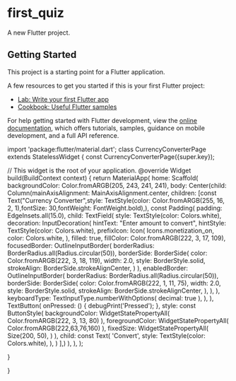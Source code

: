 # first_quiz

A new Flutter project.

## Getting Started

This project is a starting point for a Flutter application.

A few resources to get you started if this is your first Flutter project:

- [Lab: Write your first Flutter app](https://docs.flutter.dev/get-started/codelab)
- [Cookbook: Useful Flutter samples](https://docs.flutter.dev/cookbook)

For help getting started with Flutter development, view the
[online documentation](https://docs.flutter.dev/), which offers tutorials,
samples, guidance on mobile development, and a full API reference.














import 'package:flutter/material.dart';
class CurrencyConverterPage extends StatelessWidget {
  const CurrencyConverterPage({super.key});

  // This widget is the root of your application.
  @override
  Widget build(BuildContext context) {
    return  MaterialApp(
      home: Scaffold(
        backgroundColor: Color.fromARGB(205, 243, 241, 241),
        body: Center(child: Column(mainAxisAlignment: MainAxisAlignment.center,
        children: [const Text("Currency Converter",style: TextStyle(color: Color.fromARGB(255, 16, 2, 1),fontSize: 30,fontWeight: FontWeight.bold),),
        const Padding(
          padding: EdgeInsets.all(15.0),
          child: TextField(
            style: TextStyle(color: Colors.white),
            decoration: InputDecoration(
              hintText: "Enter amount to convert",
              hintStyle: TextStyle(color: Colors.white),
              prefixIcon: Icon(
                Icons.monetization_on,
                color: Colors.white,
              ),
              filled: true,
              fillColor: Color.fromARGB(222, 3, 17, 109),
              focusedBorder: OutlineInputBorder(
              borderRadius: BorderRadius.all(Radius.circular(50)),
              borderSide: BorderSide(
              color: Color.fromARGB(222, 3, 18, 119),
              width: 2.0,
              style: BorderStyle.solid,
              strokeAlign: BorderSide.strokeAlignCenter,
                )
              ),
              enabledBorder:  OutlineInputBorder(
              borderRadius: BorderRadius.all(Radius.circular(50)),
              borderSide: BorderSide(
              color: Color.fromARGB(222, 1, 11, 75),
              width: 2.0,
              style: BorderStyle.solid,
              strokeAlign: BorderSide.strokeAlignCenter,
                ),
              ),
          ),
          keyboardType: TextInputType.numberWithOptions(
            decimal: true
          ),
          ),
        ),
        TextButton(
          onPressed: () {
          debugPrint('Pressed');
        },
        style: const ButtonStyle(
          backgroundColor: WidgetStatePropertyAll(
            Color.fromARGB(222, 3, 13, 80)
          ),
          foregroundColor: WidgetStatePropertyAll(
            Color.fromARGB(222,63,76,160)
          ),
          fixedSize: WidgetStatePropertyAll(
            Size(200, 50),
          )
        ),
        child: const Text(
            'Convert',
            style: TextStyle(color: Colors.white),
        ), 
        )
      ],)
    ),
    ),
  );
  
}

}


